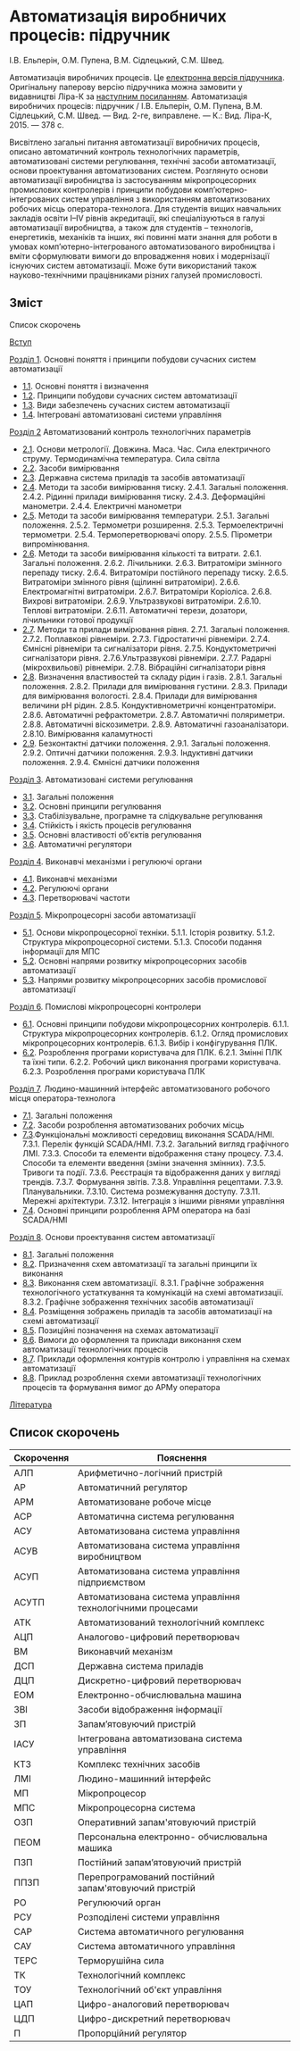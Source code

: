 # Автоматизація виробничих процесів: підручник

 І.В. Ельперін, О.М. Пупена, В.М. Сідлецький, С.М. Швед.

Автоматизація виробничих процесів. Це [електронна версія підручника](https://pupenasan.github.io/avpbook/). Оригінальну паперову версію підручника можна замовити у видавництві Ліра-К за [наступним посиланням](https://lira-k.com.ua/books/tehnichni/avtomatyzacija-vyrobnychyh-procesiv.html). Автоматизація виробничих процесів: підручник / І.В. Ельперін, О.М. Пупена, В.М. Сідлецький, С.М. Швед. — Вид. 2-ге, виправлене. — К.: Вид. Ліра-К, 2015. — 378 с. 

Висвітлено загальні питання автоматизації виробничих процесів, описано автоматичний контроль технологічних параметрів, автоматизовані системи регулювання, технічні засоби автоматизації, основи проектування автоматизованих систем. Розглянуто основи автоматизації виробництва із застосуванням мікропроцесорних промислових контролерів і принципи побудови комп’ютерно-інтегрованих систем управління з використанням автоматизованих робочих місць оператора-технолога. Для студентів вищих навчальних закладів освіти I–IV рівнів акредитації, які спеціалізуються в галузі автоматизації виробництва, а також для студентів – технологів, енергетиків, механіків та інших, які повинні мати знання для роботи в умовах комп’ютерно-інтегрованого автоматизованого виробництва і вміти сформулювати вимоги до впровадження нових і модернізації існуючих систем автоматизації. Може бути використаний також науково-технічними працівниками різних галузей промисловості.

## Зміст 

Список скорочень

[Вступ](intro.md)

[Розділ 1](1.md). Основні поняття і принципи побудови сучасних систем автоматизації 

- [1.1](1_1.md). Основні поняття і визначення
- [1.2](1_2.md). Принципи побудови сучасних систем автоматизації
- [1.3](1_3.md). Види забезпечень сучасних систем автоматизації
- [1.4](1_4.md). Інтегровані автоматизовані системи управління

[Розділ 2](2.md) Автоматизований контроль технологічних параметрів 

- [2.1](2_1.md). Основи метрології. Довжина. Маса. Час. Сила електричного струму. Термодинамічна температура. Сила світла
- [2.2](2_2.md). Засоби вимірювання
- [2.3](2_3.md). Державна система приладів та засобів автоматизації
- [2.4](2_4.md). Методи та засоби вимірювання тиску. 2.4.1. Загальні положення. 2.4.2. Рідинні прилади вимірювання тиску. 2.4.3. Деформаційні манометри. 2.4.4. Електричні манометри
- [2.5](2_5.md). Методи та засоби вимірювання температури. 2.5.1. Загальні положення. 2.5.2. Термометри розширення. 2.5.3. Термоелектричні термометри. 2.5.4. Термоперетворювачі опору. 2.5.5. Пірометри випромінювання.
- [2.6](2_6.md). Методи та засоби вимірювання кількості та витрати. 2.6.1. Загальні положення. 2.6.2. Лічильники. 2.6.3. Витратоміри змінного перепаду тиску. 2.6.4. Витратоміри постійного перепаду тиску. 2.6.5. Витратоміри змінного рівня (щілинні витратоміри). 2.6.6. Електромагнітні витратоміри. 2.6.7. Витратоміри Коріоліса. 2.6.8. Вихрові витратоміри. 2.6.9. Ультразвукові витратоміри. 2.6.10. Теплові витратоміри. 2.6.11. Автоматичні терези, дозатори, лічильники готової продукції
- [2.7](2_7.md). Методи та прилади вимірювання рівня. 2.7.1. Загальні положення. 2.7.2. Поплавкові рівнеміри. 2.7.3. Гідростатичні рівнеміри. 2.7.4. Ємнісні рівнеміри та сигналізатори рівня. 2.7.5. Кондуктометричні сигналізатори рівня. 2.7.6.Ультразвукові рівнеміри. 2.7.7. Радарні (мікрохвильові) рівнеміри. 2.7.8. Вібраційні сигналізатори рівня
- [2.8](2_8.md). Визначення властивостей та складу рідин і газів. 2.8.1. Загальні положення. 2.8.2. Прилади для вимірювання густини. 2.8.3. Прилади для вимірювання вологості. 2.8.4. Прилади для вимірювання величини рН рідин. 2.8.5. Кондуктивнометричні концентратоміри. 2.8.6. Автоматичні рефрактометри. 2.8.7. Автоматичні поляриметри. 2.8.8. Автоматичні віскозиметри. 2.8.9. Автоматичні газоаналізатори. 2.8.10. Вимірювання каламутності
- [2.9](2_9.md). Безконтактні датчики положення. 2.9.1. Загальні положення. 2.9.2. Оптичні датчики положення. 2.9.3. Індуктивні датчики положення. 2.9.4. Ємнісні датчики положення

[Розділ 3](3.md). Автоматизовані системи регулювання 

- [3.1](3_1.md). Загальні положення
- [3.2](3_2.md). Основні принципи регулювання
- [3.3](3_3.md). Стабілізувальне, програмне та слідкувальне регулювання
- [3.4](3_4.md). Стійкість і якість процесів регулювання
- [3.5](3_5.md). Основні властивості об'єктів регулювання
- [3.6](3_6.md). Автоматичні регулятори

[Розділ 4](4.md). Виконавчі механізми і регулюючі органи 

- [4.1](4_1.md). Виконавчі механізми
- [4.2](4_2.md). Регулюючі органи
- [4.3](4_3.md). Перетворювачі частоти

[Розділ 5](5.md). Мікропроцесорні засоби автоматизації 

- [5.1](5_1.md). Основи мікропроцесорної техніки. 5.1.1. Історія розвитку. 5.1.2. Структура мікропроцесорної системи. 5.1.3. Способи подання інформації для МПС
- [5.2](5_2.md). Основні напрями розвитку мікропроцесорних засобів автоматизації
- [5.3](5_3.md). Напрями розвитку мікропроцесорних засобів промислової автоматизації

[Розділ 6](6.md). Помислові мікропроцесорні контролери

- [6.1](6_1.md). Основні принципи побудови мікропроцесорних контролерів. 6.1.1. Структура мікропроцесорних контролерів. 6.1.2. Огляд промислових мікропроцесорних контролерів. 6.1.3. Вибір і конфігурування ПЛК.
- [6.2](6_2.md). Розроблення програми користувача для ПЛК. 6.2.1. Змінні ПЛК та їхні типи. 6.2.2. Робочий цикл виконання програми користувача. 6.2.3. Розроблення програми користувача ПЛК

[Розділ 7](7.md). Людино-машинний інтерфейс автоматизованого робочого місця оператора-технолога 

- [7.1](7_1.md). Загальні положення
- [7.2](7_2.md). Засоби розроблення автоматизованих робочих місць
- [7.3](7_3.md).Функціональні можливості середовищ виконання SCADA/HMI. 7.3.1. Перелік функцій SCADA/HMІ. 7.3.2. Загальний вигляд графічного ЛМІ. 7.3.3. Способи та елементи відображення стану процесу. 7.3.4. Способи та елементи введення (зміни значення змінних). 7.3.5. Тривоги та події. 7.3.6. Реєстрація та відображення даних у вигляді трендів. 7.3.7. Формування звітів. 7.3.8. Управління рецептами. 7.3.9. Планувальники. 7.3.10. Система розмежування доступу. 7.3.11. Мережні архітектури. 7.3.12. Інтеграція з іншими рівнями управління
- [7.4](7_4.md). Основні принципи розроблення АРМ оператора на базі SCADA/HMI

[Розділ 8](8.md). Основи проектування систем автоматизації 

- [8.1](8_1.md). Загальні положення
- [8.2](8_2.md). Призначення схем автоматизації та загальні принципи їх виконання
- [8.3](8_3.md). Виконання схем автоматизації. 8.3.1. Графічне зображення технологічного устаткування та комунікацій на схемі автоматизації. 8.3.2. Графічне зображення технічних засобів автоматизації
- [8.4](8_4.md). Розміщення зображень приладів та засобів автоматизації на схемі автоматизації
- [8.5](8_5.md). Позиційні позначення на схемах автоматизації
- [8.6](8_6.md). Вимоги до оформлення та приклади виконання схем автоматизації технологічних процесів
- [8.7](8_7.md). Приклади оформлення контурів контролю і управління на схемах автоматизації
- [8.8](8_8.md). Приклад розроблення схеми автоматизації технологічних процесів та формування вимог до АРМу оператора

[Література](lit.md)

## Список скорочень

| Скорочення | Пояснення                                                    |
| ---------- | ------------------------------------------------------------ |
| АЛП        | Арифметично-логічний  пристрій                               |
| АР         | Автоматичний  регулятор                                      |
| АРМ        | Автоматизоване  робоче місце                                 |
| АСР        | Автоматична  система регулювання                             |
| АСУ        | Автоматизована  система управління                           |
| АСУВ       | Автоматизована  система управління виробництвом              |
| АСУП       | Автоматизована  система управління підприємством             |
| АСУТП      | Автоматизована  система управління технологічними  процесами |
| АТК        | Автоматизований  технологічний комплекс                      |
| АЦП        | Аналогово-цифровий  перетворювач                             |
| ВМ         | Виконавчий  механізм                                         |
| ДСП        | Державна  система приладів                                   |
| ДЦП        | Дискретно-цифровий  перетворювач                             |
| ЕОМ        | Електронно-обчислювальна  машина                             |
| ЗВІ        | Засоби  відображення інформації                              |
| ЗП         | Запам’ятовуючий  пристрій                                    |
| ІАСУ       | Інтегрована  автоматизована система управління               |
| КТЗ        | Комплекс  технічних засобів                                  |
| ЛМІ        | Людино-машинний  інтерфейс                                   |
| МП         | Мікропроцесор                                                |
| МПС        | Мікропроцесорна  система                                     |
| ОЗП        | Оперативний  запам'ятовуючий пристрій                        |
| ПЕОМ       | Персональна  електронно- обчислювальна машика                |
| ПЗП        | Постійний  запам’ятовуючий пристрій                          |
| ППЗП       | Перепрограмований  постійний запам'ятовуючий пристрій        |
| РО         | Регулюючий  орган                                            |
| РСУ        | Розподілені  системи управління                              |
| САР        | Система  автоматичного регулювання                           |
| САУ        | Система  автоматичного управління                            |
| ТЕРС       | Терморушійна  сила                                           |
| ТК         | Технологічний  комплекс                                      |
| ТОУ        | Технологічний  об'єкт управління                             |
| ЦАП        | Цифро-аналоговий  перетворювач                               |
| ЦДП        | Цифро-дискретний  перетворювач                               |
| П          | Пропорційний  регулятор                                      |
